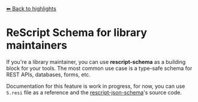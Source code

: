 [⬅ Back to highlights](../README.md)

# ReScript Schema for library maintainers

If you're a library maintainer, you can use **rescript-schema** as a building block for your tools. The most common use case is a type-safe schema for REST APIs, databases, forms, etc.

Documentation for this feature is work in progress, for now, you can use `S.resi` file as a reference and the [rescript-json-schema](https://github.com/DZakh/rescript-json-schema)'s source code.
